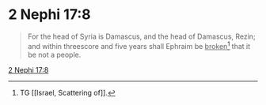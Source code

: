 # 2 Nephi 17:8

> For the head of Syria is Damascus, and the head of Damascus, Rezin; and within threescore and five years shall Ephraim be <u>broken</u>[^a] that it be not a people.

[2 Nephi 17:8](https://www.churchofjesuschrist.org/study/scriptures/bofm/2-ne/17?lang=eng&id=p8#p8)


[^a]: TG [[Israel, Scattering of]].

